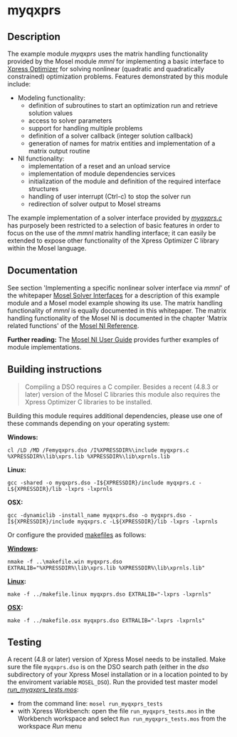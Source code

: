 # myqxprs

## Description

The example module *myqxprs* uses the matrix handling functionality provided by the Mosel module *mmnl* for implementing a basic interface
to [Xpress Optimizer](https://community.fico.com/docs/DOC-3718) for solving nonlinear (quadratic and quadratically constrained) optimization problems. Features demonstrated by this module include:

* Modeling functionality:
  * definition of subroutines to start an optimization run and retrieve solution values
  * access to solver parameters
  * support for handling multiple problems
  * definition of a solver callback (integer solution callback)
  * generation of names for matrix entities and implementation of a matrix output routine
* NI functionality:
  * implementation of a reset and an unload service
  * implementation of module dependencies services
  * initialization of the module and definition of the required interface structures
  * handling of user interrupt (Ctrl-c) to stop the solver run
  * redirection of solver output to Mosel streams

The example implementation of a solver interface provided by *[myqxprs.c](myqxprs.c)* has purposely been restricted to a selection of basic features in order to focus on the use of the *mmnl* matrix handling interface; it can easily be extended to expose other functionality of the Xpress Optimizer C library within the Mosel language. 

## Documentation

See section 'Implementing a specific nonlinear solver interface via *mmnl*' of the whitepaper [Mosel Solver Interfaces](http://www.fico.com/fico-xpress-optimization/docs/latest/mosel/mosel_solvers/dhtml/index.html) for a description of this example module and a Mosel model example showing its use. The matrix handling functionality of *mmnl* is equally documented in this whitepaper.
The matrix handling functionality of the Mosel NI is documented in the chapter 'Matrix related functions' of the [Mosel NI Reference](http://www.fico.com/fico-xpress-optimization/docs/latest/mosel/mosel_NI/dhtml/index.html). 

**Further reading:** The [Mosel NI User Guide](http://www.fico.com/fico-xpress-optimization/docs/latest/mosel/mosel_niug/dhtml/index.html) provides further examples of module implementations.


## Building instructions

> Compiling a DSO requires a C compiler.
> Besides a recent (4.8.3 or later) version of the Mosel C libraries this module also requires the Xpress Optimizer C libraries to be installed. 

Building this module requires additional dependencies, please use one of these commands depending on your operating system:

**Windows:**

`cl /LD /MD /Femyqxprs.dso /I%XPRESSDIR%\include myqxprs.c %XPRESSDIR%\lib\xprs.lib %XPRESSDIR%\lib\xprnls.lib`

**Linux:**

`gcc -shared -o myqxprs.dso -I${XPRESSDIR}/include myqxprs.c -L${XPRESSDIR}/lib -lxprs -lxprnls`

**OSX:**

`gcc -dynamiclib -install_name myqxprs.dso -o myqxprs.dso -I${XPRESSDIR}/include myqxprs.c -L${XPRESSDIR}/lib -lxprs -lxprnls`

Or configure the provided [makefiles](../README.md) as follows:

**[Windows](../makefile.win):**

`nmake -f ..\makefile.win myqxprs.dso EXTRALIB="%XPRESSDIR%\lib\xprs.lib %XPRESSDIR%\lib\xprnls.lib"`

**[Linux](../makefile.linux):**

`make -f ../makefile.linux myqxprs.dso EXTRALIB="-lxprs -lxprnls"`

**[OSX](../makefile.osx):**

`make -f ../makefile.osx myqxprs.dso EXTRALIB="-lxprs -lxprnls"`

## Testing

A recent (4.8 or later) version of Xpress Mosel needs to be installed.
Make sure the file `myqxprs.dso` is on the DSO search path (either in the *dso* subdirectory of your Xpress Mosel installation or in a location pointed to by the enviroment variable `MOSEL_DSO`).
Run the provided test master model *[run_myqxprs_tests.mos](run_myqxprs_tests.mos)*:
* from the command line: `mosel run_myqxprs_tests`
* with Xpress Workbench: open the file `run_myqxprs_tests.mos` in the Workbench workspace and select `Run run_myqxprs_tests.mos` from the workspace *Run* menu
